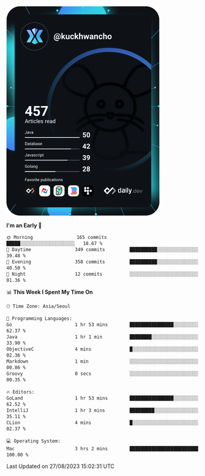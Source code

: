 <a href="https://app.daily.dev/kuckhwancho"><img src="https://github.com/kuckjwi0928/kuckjwi0928/blob/master/devcard.svg" width="400" alt="Kuckjwi Devcard"/></a>

<!--START_SECTION:waka-->
**I'm an Early 🐤** 

```text
🌞 Morning                165 commits         █████░░░░░░░░░░░░░░░░░░░░   18.67 % 
🌆 Daytime                349 commits         ██████████░░░░░░░░░░░░░░░   39.48 % 
🌃 Evening                358 commits         ██████████░░░░░░░░░░░░░░░   40.50 % 
🌙 Night                  12 commits          ░░░░░░░░░░░░░░░░░░░░░░░░░   01.36 % 
```


📊 **This Week I Spent My Time On** 

```text
🕑︎ Time Zone: Asia/Seoul

💬 Programming Languages: 
Go                       1 hr 53 mins        ████████████████░░░░░░░░░   62.37 % 
Java                     1 hr 1 min          ████████░░░░░░░░░░░░░░░░░   33.90 % 
ObjectiveC               4 mins              █░░░░░░░░░░░░░░░░░░░░░░░░   02.36 % 
Markdown                 1 min               ░░░░░░░░░░░░░░░░░░░░░░░░░   00.86 % 
Groovy                   0 secs              ░░░░░░░░░░░░░░░░░░░░░░░░░   00.35 % 

🔥 Editors: 
GoLand                   1 hr 53 mins        ████████████████░░░░░░░░░   62.52 % 
IntelliJ                 1 hr 3 mins         █████████░░░░░░░░░░░░░░░░   35.11 % 
CLion                    4 mins              █░░░░░░░░░░░░░░░░░░░░░░░░   02.37 % 

💻 Operating System: 
Mac                      3 hrs 2 mins        █████████████████████████   100.00 % 
```


 Last Updated on 27/08/2023 15:02:31 UTC
<!--END_SECTION:waka-->
